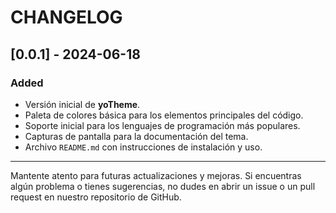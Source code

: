 # CHANGELOG

## [0.0.1] - 2024-06-18

### Added

-   Versión inicial de **yoTheme**.
-   Paleta de colores básica para los elementos principales del código.
-   Soporte inicial para los lenguajes de programación más populares.
-   Capturas de pantalla para la documentación del tema.
-   Archivo `README.md` con instrucciones de instalación y uso.

---

Mantente atento para futuras actualizaciones y mejoras. Si encuentras algún problema o tienes sugerencias, no dudes en abrir un issue o un pull request en nuestro repositorio de GitHub.
